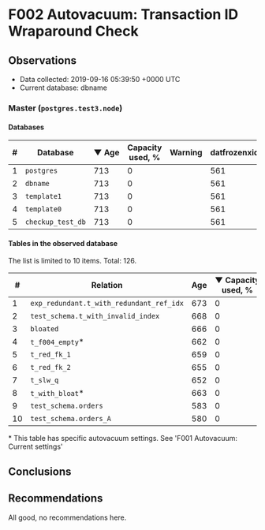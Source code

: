 # F002 Autovacuum: Transaction ID Wraparound Check #

## Observations ##
- Data collected: 2019-09-16 05:39:50 +0000 UTC
- Current database: dbname




### Master (`postgres.test3.node`) ###


#### Databases ####


| \# | Database | &#9660;&nbsp;Age | Capacity used, % | Warning | datfrozenxid |
|--|--------|-----|------------------|---------|--------------|
| 1 |`postgres`|713 |0 |  |561 |
| 2 |`dbname`|713 |0 |  |561 |
| 3 |`template1`|713 |0 |  |561 |
| 4 |`template0`|713 |0 |  |561 |
| 5 |`checkup_test_db`|713 |0 |  |561 |


#### Tables in the observed database ####
The list is limited to 10 items. Total: 126.

| \# | Relation | Age | &#9660;&nbsp;Capacity used, % | Warning |rel_relfrozenxid | toast_relfrozenxid |
|---|-------|-----|------------------|---------|-----------------|--------------------|
| 1 |`exp_redundant.t_with_redundant_ref_idx` |673 |0 |  |601 |0 |
| 2 |`test_schema.t_with_invalid_index` |668 |0 |  |606 |0 |
| 3 |`bloated` |666 |0 |  |608 |0 |
| 4 |`t_f004_empty`\* |662 |0 |  |612 |0 |
| 5 |`t_red_fk_1` |659 |0 |  |615 |0 |
| 6 |`t_red_fk_2` |655 |0 |  |619 |0 |
| 7 |`t_slw_q` |652 |0 |  |622 |0 |
| 8 |`t_with_bloat`\* |663 |0 |  |611 |0 |
| 9 |`test_schema.orders` |583 |0 |  |691 |0 |
| 10 |`test_schema.orders_A` |580 |0 |  |694 |0 |


\* This table has specific autovacuum settings. See 'F001 Autovacuum: Current settings'


## Conclusions ##
 


## Recommendations ##
  All good, no recommendations here.
 

